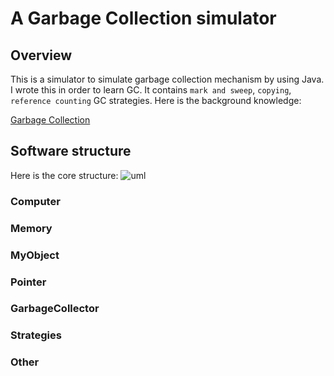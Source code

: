 # A Garbage Collection simulator

## Overview
This is a simulator to simulate garbage collection mechanism by using Java. I wrote this in order to learn GC. It contains `mark and sweep`, `copying`, `reference counting` GC strategies. Here is the background knowledge: 

[Garbage Collection](http://www.liangjiateng.cn/2017/10/26/PL%E2%80%94%E2%80%94Garbage-Collection/#more)

## Software structure
Here is the core structure:
![uml](/img/uml1.png)

### Computer

### Memory

### MyObject

### Pointer

### GarbageCollector

### Strategies

### Other